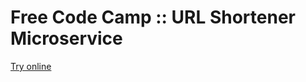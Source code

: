 # Free Code Camp :: URL Shortener Microservice

[Try online](https://fcc-url-short-osenvosem.herokuapp.com/)